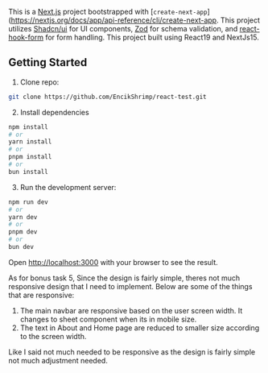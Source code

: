 This is a [Next.js](https://nextjs.org) project bootstrapped with [`create-next-app`](https://nextjs.org/docs/app/api-reference/cli/create-next-app. This project utilizes [Shadcn/ui](https://ui.shadcn.com/) for UI components, [Zod](https://zod.dev/) for schema validation, and [react-hook-form](https://react-hook-form.com/) for form handling. This project built using React19 and NextJs15.

## Getting Started
1. Clone repo:
```bash
git clone https://github.com/EncikShrimp/react-test.git
```

2. Install dependencies
```bash
npm install
# or
yarn install
# or
pnpm install
# or
bun install
```

3. Run the development server:

```bash
npm run dev
# or
yarn dev
# or
pnpm dev
# or
bun dev
```

Open [http://localhost:3000](http://localhost:3000) with your browser to see the result.

As for bonus task 5,
Since the design is fairly simple, theres not much responsive design that I need to implement. Below are some of the things that are responsive:
1. The main navbar are responsive based on the user screen width. It changes to sheet component when its in mobile size.
2. The text in About and Home page are reduced to smaller size according to the screen width.

Like I said not much needed to be responsive as the design is fairly simple not much adjustment needed.
